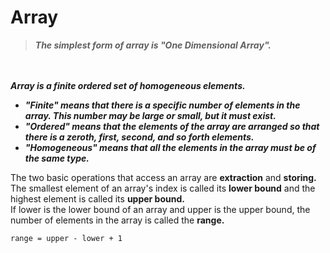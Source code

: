 # Array
> ***The simplest form of array is "One Dimensional Array".***

<br><br>
***Array is a finite ordered set of homogeneous elements.***
* ***"Finite" means that there is a specific number of elements in the array. This number may be large or small, but it must exist.***
* ***"Ordered" means that the elements of the array are arranged so that there is a zeroth, first, second, and so forth elements.***
* ***"Homogeneous" means that all the elements in the array must be of the same type.***

The two basic operations that access an array are **extraction** and **storing.** <br>
The smallest element of an array's index is called its **lower bound** and the highest element is called its **upper bound.** <br>
If lower is the lower bound of an array and upper is the upper bound, the number of elements in the array is called the **range.**
```md
range = upper - lower + 1
```

